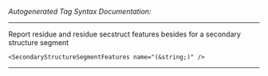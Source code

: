 _Autogenerated Tag Syntax Documentation:_

---
Report residue and residue secstruct features besides for a secondary structure segment

```
<SecondaryStructureSegmentFeatures name="(&string;)" />
```



---
